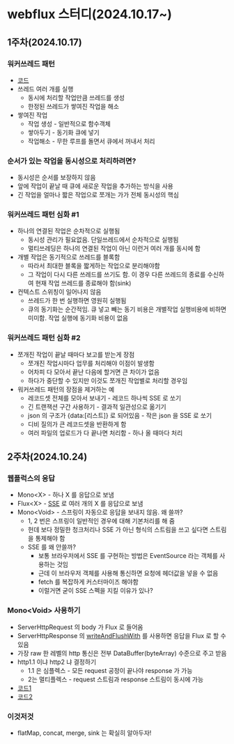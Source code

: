 # webflux 스터디(2024.10.17~)


## 1주차(2024.10.17) 

### 워커쓰레드 패턴

- [코드](https://gist.github.com/hikaMaeng/7f30f8497478fd15a81118aac4d44650)
- 쓰레드 여러 개를 실행
  - 동시에 처리할 작업만큼 쓰레드를 생성
  - 한정된 쓰레드가 쌓여진 작업을 해소
- 쌓여진 작업
  - 작업 생성 - 일반적으로 함수객체
  - 쌓아두기 - 동기화 큐에 넣기
  - 작업해소 - 무한 루프를 돌면서 큐에서 꺼내서 처리

### 순서가 있는 작업을 동시성으로 처리하려면?

- 동시성은 순서를 보장하지 않음
- 앞에 작업이 끝날 때 큐에 새로운 작업을 추가하는 방식을 사용
- 긴 작업을 얼마나 짧은 작업으로 쪼개는 가가 전체 동시성의 핵심

### 워커쓰레드 패턴 심화 #1

- 하나의 연결된 작업은 순차적으로 실행됨
  - 동시성 관리가 필요없음. 단일쓰레드에서 순차적으로 실행됨
  - 멀티쓰레딩은 하나의 연결된 작업이 아닌 이런거 여러 개를 동시에 함 
- 개별 작업은 동기적으로 쓰레드를 블록함 
  - 따라서 최대한 블록을 짧게하는 작업으로 분리해야함
  - 그 작업이 다시 다른 쓰레드를 쓰기도 함. 이 경우 다른 쓰레드의 종료를 수신하여 현재 작업 쓰레드를 종료해야 함(sink)
- 컨텍스트 스위칭이 일어나지 않음
  - 쓰레드가 한 번 실행하면 영원히 실행됨
  - 큐의 동기화는 순간적임. 큐 넣고 빼는 동기 비용은 개별작업 실행비용에 비하면 미미함. 작업 실행에 동기화 비용이 없음

### 워커쓰레드 패턴 심화 #2

- 쪼개진 작업이 끝날 때마다 보고를 받는게 장점
  - 쪼개진 작업시마다 업무를 처리해야 이점이 발생함
  - 어차피 다 모아서 끝난 다음에 할거면 큰 차이가 없음
  - 하다가 중단할 수 있지만 이것도 쪼개진 작업별로 처리할 경우임
- 워커쓰레드 패턴의 장점을 제거하는 예
  - 레코드셋 전체를 모아서 보내기 - 레코드 하나씩 SSE 로 쏘기
  - 긴 트랜잭션 구간 사용하기 - 결과적 일관성으로 옮기기
  - json 의 구조가 {data:[리스트]} 로 되어있음 - 작은 json 을 SSE 로 쏘기
  - 디비 질의가 큰 레코드셋을 반환하게 함
  - 여러 파일의 업로드가 다 끝나면 처리함 - 하나 올 때마다 처리

## 2주차(2024.10.24)

### 웹플럭스의 응답

- Mono\<X> - 하나 X 를 응답으로 보냄
- Flux\<X> - [SSE](https://medium.com/deliveryherotechhub/what-is-server-sent-events-sse-and-how-to-implement-it-904938bffd73) 로 여러 개의 X 를 응답으로 보냄
- Mono\<Void> - 스프링이 자동으로 응답을 보내지 않음. 왜 쓸까?
  - 1, 2 번은 스프링이 일반적인 경우에 대해 기본처리를 해 줌
  - 헌데 보다 정밀한 청크처리나 SSE 가 아닌 형식의 스트림을 쓰고 싶다면 스트림을 통제해야 함
  - SSE 를 왜 안쓸까?
    - 보통 브라우저에서 SSE 를 구현하는 방법은 EventSource 라는 객체를 사용하는 것임 
    - 근데 이 브라우저 객체를 사용해 통신하면 요청에 헤더값을 넣을 수 없음
    - fetch 를 복잡하게 커스터마이즈 해야함
    - 이럴거면 굳이 SSE 스펙을 지킬 이유가 있나?

### Mono\<Void> 사용하기

- ServerHttpRequest 의 body 가 Flux 로 들어옴
- ServerHttpResponse 의 [writeAndFlushWith](https://developer.chrome.com/docs/capabilities/web-apis/fetch-streaming-requests?hl=ko) 를 사용하면 응답을 Flux 로 할 수 있음
- 가장 raw 한 레벨의 http 통신은 전부 DataBuffer(byteArray) 수준으로 주고 받음
- http1.1 이냐 http2 냐 결정하기
  - 1.1 은 심플렉스 - 모든 request 공정이 끝나야 response 가 가능
  - 2는 멀티플렉스 - request 스트림과 response 스트림이 동시에 가능
- [코드1](https://gist.github.com/hikaMaeng/432e48ab2d37e638bfb468e50493c466)
- [코드2](https://gist.github.com/hikaMaeng/d92f27d67d109c746740850495ae849d)

### 이것저것

- flatMap, concat, merge, sink 는 확실히 알아두자!